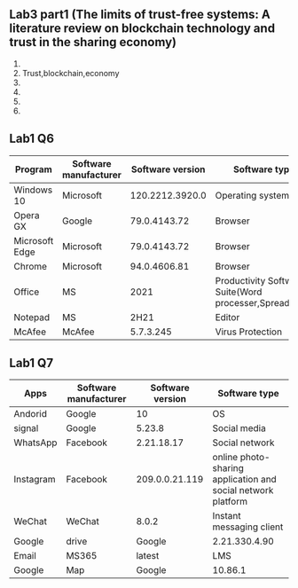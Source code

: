 ## Lab3 part1 (The limits of trust-free systems: A literature review on blockchain technology and trust in the sharing economy)
1.
2. Trust,blockchain,economy
3.
4.
5.
6.

## Lab1 Q6
| Program  |Software manufacturer | Software version| Software type|
| -------------| -------------|-------------| -------------|
| Windows 10  | Microsoft | 120.2212.3920.0| Operating system|
| Opera GX | Google  | 79.0.4143.72| Browser|
| Microsoft Edge  | Microsoft  | 79.0.4143.72| Browser|
| Chrome  | Microsoft  | 94.0.4606.81| Browser|
| Office  | MS  | 2021| Productivity Software Suite(Word processer,Spreadsheet|
| Notepad | MS  | 2H21|Editor|
| McAfee  | McAfee  | 5.7.3.245| Virus Protection|

## Lab1 Q7
| Apps | Software manufacturer | Software version | Software type|
| -------------| -------------| -------------| -------------|
| Andorid | Google | 10 | OS|
| signal | Google | 5.23.8| Social media|
| WhatsApp | Facebook | 2.21.18.17| Social network|
| Instagram | Facebook | 209.0.0.21.119| online photo-sharing application and social network platform|
| WeChat | WeChat | 8.0.2 |Instant messaging client|
| Google | drive| Google|2.21.330.4.90| Cloud-based storage services|
| Email| MS365| latest| LMS|
| Google| Map|Google| 10.86.1| Navigation|
